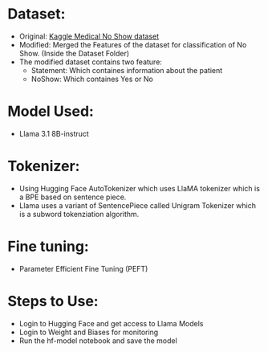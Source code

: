 # Dataset:
- Original: [Kaggle Medical No Show dataset](https://www.kaggle.com/datasets/joniarroba/noshowappointments/data)
- Modified: Merged the Features of the dataset for classification of No Show. (Inside the Dataset Folder)
- The modified dataset contains two feature:
    - Statement: Which containes information about the patient
    - NoShow: Which containes Yes or No

# Model Used:
- Llama 3.1 8B-instruct

# Tokenizer:
- Using Hugging Face AutoTokenizer which uses LlaMA tokenizer which is a BPE based on sentence piece.
- Llama uses a variant of SentencePiece called Unigram Tokenizer which is a subword tokenziation algorithm.

# Fine tuning:
- Parameter Efficient Fine Tuning (PEFT)

# Steps to Use:
- Login to Hugging Face and get access to Llama Models
- Login to Weight and Biases for monitoring
- Run the hf-model notebook and save the model